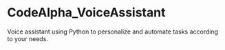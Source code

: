 # CodeAlpha_VoiceAssistant
Voice assistant using Python to personalize and automate tasks according to your needs.
